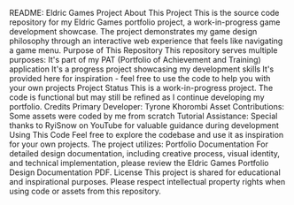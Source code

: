 README: Eldric Games Project
About This Project
This is the source code repository for my Eldric Games portfolio project, a work-in-progress game development showcase. The project demonstrates my game design philosophy through an interactive web experience that feels like navigating a game menu.
Purpose of This Repository
This repository serves multiple purposes:
It's part of my PAT (Portfolio of Achievement and Training) application
It's a progress project showcasing my development skills
It's provided here for inspiration - feel free to use the code to help you with your own projects
Project Status
This is a work-in-progress project. The code is functional but may still be refined as I continue developing my portfolio.
Credits
Primary Developer: Tyrone Khorombi
Asset Contributions: Some assets were coded by me from scratch
Tutorial Assistance: Special thanks to RyiSnow on YouTube for valuable guidance during development
Using This Code
Feel free to explore the codebase and use it as inspiration for your own projects. The project utilizes:
Portfolio Documentation
For detailed design documentation, including creative process, visual identity, and technical implementation, please review the Eldric Games Portfolio Design Documentation PDF.
License
This project is shared for educational and inspirational purposes. Please respect intellectual property rights when using code or assets from this repository.

